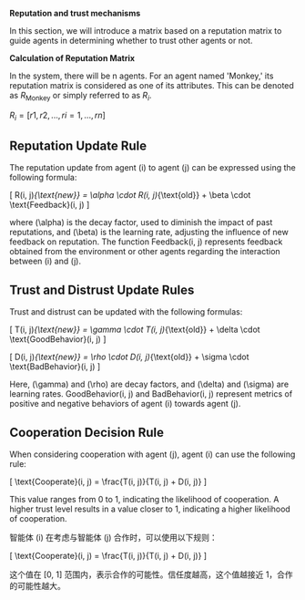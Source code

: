 **Reputation and trust mechanisms**

In this section, we will introduce a matrix based on a reputation matrix to guide agents in determining whether to trust other agents or not.

**Calculation of Reputation Matrix**

In the system, there will be n agents. For an agent named 'Monkey,' its reputation matrix is considered as one of its attributes. This can be denoted as $R_{\text{Monkey}}$ or simply referred to as $R_{i}$.

$R_{i}=[r1, r2, ..., ri=1, ..., rn]$

## Reputation Update Rule

The reputation update from agent \(i\) to agent \(j\) can be expressed using the following formula:

\[ R(i, j)_{\text{new}} = \alpha \cdot R(i, j)_{\text{old}} + \beta \cdot \text{Feedback}(i, j) \]

where \(\alpha\) is the decay factor, used to diminish the impact of past reputations, and \(\beta\) is the learning rate, adjusting the influence of new feedback on reputation. The function Feedback(i, j) represents feedback obtained from the environment or other agents regarding the interaction between \(i\) and \(j\).

## Trust and Distrust Update Rules

Trust and distrust can be updated with the following formulas:

\[ T(i, j)_{\text{new}} = \gamma \cdot T(i, j)_{\text{old}} + \delta \cdot \text{GoodBehavior}(i, j) \]

\[ D(i, j)_{\text{new}} = \rho \cdot D(i, j)_{\text{old}} + \sigma \cdot \text{BadBehavior}(i, j) \]

Here, \(\gamma\) and \(\rho\) are decay factors, and \(\delta\) and \(\sigma\) are learning rates. GoodBehavior(i, j) and BadBehavior(i, j) represent metrics of positive and negative behaviors of agent \(i\) towards agent \(j\).

## Cooperation Decision Rule

When considering cooperation with agent \(j\), agent \(i\) can use the following rule:

\[ \text{Cooperate}(i, j) = \frac{T(i, j)}{T(i, j) + D(i, j)} \]

This value ranges from 0 to 1, indicating the likelihood of cooperation. A higher trust level results in a value closer to 1, indicating a higher likelihood of cooperation.


智能体 \(i\) 在考虑与智能体 \(j\) 合作时，可以使用以下规则：

\[ \text{Cooperate}(i, j) = \frac{T(i, j)}{T(i, j) + D(i, j)} \]

这个值在 [0, 1] 范围内，表示合作的可能性。信任度越高，这个值越接近 1，合作的可能性越大。
